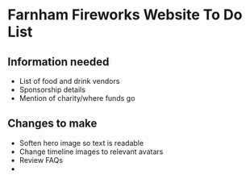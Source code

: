 # Farnham Fireworks Website To Do List

## Information needed

* List of food and drink vendors
* Sponsorship details
* Mention of charity/where funds go

## Changes to make

* Soften hero image so text is readable
* Change timeline images to relevant avatars
* Review FAQs
* 